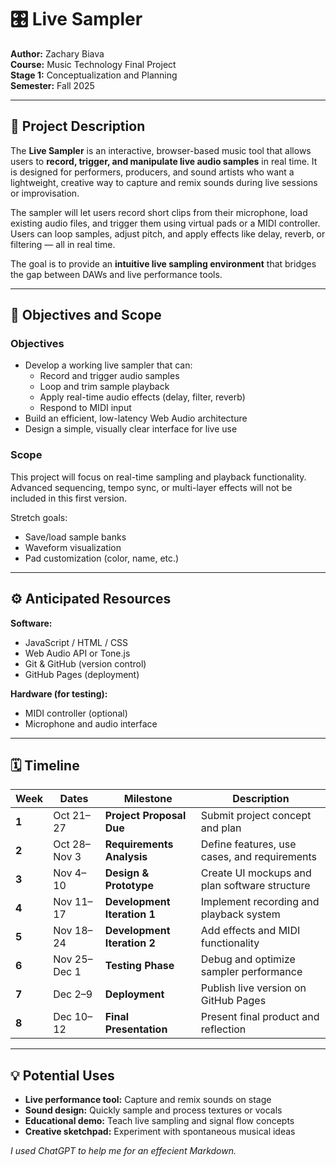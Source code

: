 # 🎛️ Live Sampler

**Author:** Zachary Biava  
**Course:** Music Technology Final Project  
**Stage 1:** Conceptualization and Planning  
**Semester:** Fall 2025

---

## 🧠 Project Description

The **Live Sampler** is an interactive, browser-based music tool that allows users to **record, trigger, and manipulate live audio samples** in real time. It is designed for performers, producers, and sound artists who want a lightweight, creative way to capture and remix sounds during live sessions or improvisation.

The sampler will let users record short clips from their microphone, load existing audio files, and trigger them using virtual pads or a MIDI controller. Users can loop samples, adjust pitch, and apply effects like delay, reverb, or filtering — all in real time.

The goal is to provide an **intuitive live sampling environment** that bridges the gap between DAWs and live performance tools.

---

## 🎯 Objectives and Scope

### Objectives

- Develop a working live sampler that can:
  - Record and trigger audio samples
  - Loop and trim sample playback
  - Apply real-time audio effects (delay, filter, reverb)
  - Respond to MIDI input
- Build an efficient, low-latency Web Audio architecture
- Design a simple, visually clear interface for live use

### Scope

This project will focus on real-time sampling and playback functionality.  
Advanced sequencing, tempo sync, or multi-layer effects will not be included in this first version.

Stretch goals:

- Save/load sample banks
- Waveform visualization
- Pad customization (color, name, etc.)

---

## ⚙️ Anticipated Resources

**Software:**

- JavaScript / HTML / CSS
- Web Audio API or Tone.js
- Git & GitHub (version control)
- GitHub Pages (deployment)

**Hardware (for testing):**

- MIDI controller (optional)
- Microphone and audio interface

---

## 🗓️ Timeline

| Week  | Dates        | Milestone                   | Description                                   |
| ----- | ------------ | --------------------------- | --------------------------------------------- |
| **1** | Oct 21–27    | **Project Proposal Due**    | Submit project concept and plan               |
| **2** | Oct 28–Nov 3 | **Requirements Analysis**   | Define features, use cases, and requirements  |
| **3** | Nov 4–10     | **Design & Prototype**      | Create UI mockups and plan software structure |
| **4** | Nov 11–17    | **Development Iteration 1** | Implement recording and playback system       |
| **5** | Nov 18–24    | **Development Iteration 2** | Add effects and MIDI functionality            |
| **6** | Nov 25–Dec 1 | **Testing Phase**           | Debug and optimize sampler performance        |
| **7** | Dec 2–9      | **Deployment**              | Publish live version on GitHub Pages          |
| **8** | Dec 10–12    | **Final Presentation**      | Present final product and reflection          |

---

## 💡 Potential Uses

- **Live performance tool:** Capture and remix sounds on stage
- **Sound design:** Quickly sample and process textures or vocals
- **Educational demo:** Teach live sampling and signal flow concepts
- **Creative sketchpad:** Experiment with spontaneous musical ideas

_I used ChatGPT to help me for an effecient Markdown._
